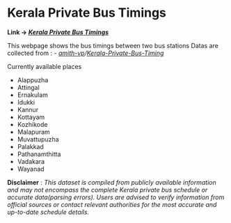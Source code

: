 # Kerala Private Bus Timings

**Link -> *[Kerala Private Bus Timings](https://lavin-tom.github.io/Kerala-private-bus-info/)***

This webpage shows the bus timings between two bus stations
Datas are collected from : *-   [amith-vp](https://github.com/amith-vp)/[Kerala-Private-Bus-Timing](https://github.com/amith-vp/Kerala-Private-Bus-Timing)*

Currently available places
 - Alappuzha
 - Attingal
 - Ernakulam 
 - Idukki
 - Kannur
 - Kottayam
 - Kozhikode
 - Malapuram
 - Muvattupuzha
 - Palakkad
 - Pathanamthitta
 - Vadakara
 - Wayanad

**Disclaimer** :
*This dataset is compiled from publicly available information and may not encompass the complete Kerala private bus schedule or accurate data(parsing errors). Users are advised to verify information from official sources or contact relevant authorities for the most accurate and up-to-date schedule details.* 

